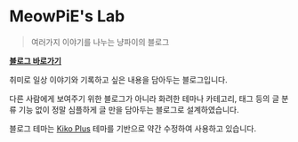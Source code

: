 # MeowPiE's Lab

> 여러가지 이야기를 나누는 냥파이의 블로그

**[블로그 바로가기](https://blog.meowpie.kr)**

취미로 일상 이야기와 기록하고 싶은 내용을 담아두는 블로그입니다.

다른 사람에게 보여주기 위한 블로그가 아니라 화려한 테마나 카테고리, 태그 등의 글 분류 기능 없이 정말 심플하게 글 만을 담아두는 블로그로 설계하였습니다.

블로그 테마는 [Kiko Plus](https://github.com/AWEEKJ/Kiko-plus) 테마를 기반으로 약간 수정하여 사용하고 있습니다.